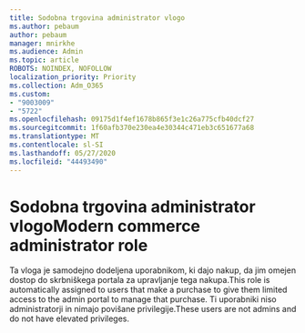 ```yaml
---
title: Sodobna trgovina administrator vlogo
ms.author: pebaum
author: pebaum
manager: mnirkhe
ms.audience: Admin
ms.topic: article
ROBOTS: NOINDEX, NOFOLLOW
localization_priority: Priority
ms.collection: Adm_O365
ms.custom:
- "9003009"
- "5722"
ms.openlocfilehash: 09175d1f4ef1678b865f3e1c26a775cfb40dcf27
ms.sourcegitcommit: 1f60afb370e230ea4e30344c471eb3c651677a68
ms.translationtype: MT
ms.contentlocale: sl-SI
ms.lasthandoff: 05/27/2020
ms.locfileid: "44493490"
---
```

# <a name="modern-commerce-administrator-role"></a><span data-ttu-id="78011-102">Sodobna trgovina administrator vlogo</span><span class="sxs-lookup"><span data-stu-id="78011-102">Modern commerce administrator role</span></span>

<span data-ttu-id="78011-103">Ta vloga je samodejno dodeljena uporabnikom, ki dajo nakup, da jim omejen dostop do skrbniškega portala za upravljanje tega nakupa.</span><span class="sxs-lookup"><span data-stu-id="78011-103">This role is automatically assigned to users that make a purchase to give them limited access to the admin portal to manage that purchase.</span></span> <span data-ttu-id="78011-104">Ti uporabniki niso administratorji in nimajo povišane privilegije.</span><span class="sxs-lookup"><span data-stu-id="78011-104">These users are not admins and do not have elevated privileges.</span></span>

